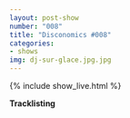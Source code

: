 ```yaml
---
layout: post-show
number: "008"
title: "Disconomics #008"
categories:
- shows
img: dj-sur-glace.jpg.jpg
---
```


{% include show_live.html %}

**Tracklisting**


